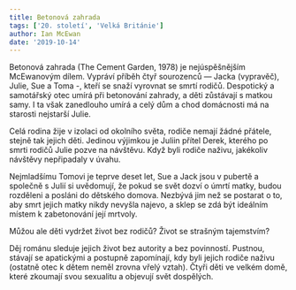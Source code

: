 ```yaml
---
title: Betonová zahrada
tags: ['20. století', 'Velká Británie']
author: Ian McEwan
date: '2019-10-14'
---
```


Betonová zahrada (The Cement Garden, 1978) je nejúspěšnějším McEwanovým dílem. Vypráví příběh čtyř sourozenců — Jacka (vypravěč), Julie, Sue a Toma -, kteří se snaží vyrovnat se smrtí rodičů. Despotický a samotářský otec umírá při betonování zahrady, a děti zůstávají s matkou samy. I ta však zanedlouho umírá a celý dům a chod domácnosti má na starosti nejstarší Julie.

Celá rodina žije v izolaci od okolního světa, rodiče nemají žádné přátele, stejně tak jejich děti. Jedinou výjimkou je Juliin přítel Derek, kterého po smrti rodičů Julie pozve na návštěvu. Když byli rodiče naživu, jakékoliv návštěvy nepřipadaly v úvahu.

Nejmladšímu Tomovi je teprve deset let, Sue a Jack jsou v pubertě a společně s Julií si uvědomují, že pokud se svět dozví o úmrtí matky, budou rozděleni a posláni do dětského domova. Nezbývá jim než se postarat o to, aby smrt jejich matky nikdy nevyšla najevo, a sklep se zdá být ideálním místem k zabetonování její mrtvoly.

Můžou ale děti vydržet život bez rodičů? Život se strašným tajemstvím?

Děj románu sleduje jejich život bez autority a bez povinností. Pustnou, stávají se apatickými a postupně zapomínají, kdy byli jejich rodiče naživu (ostatně otec k dětem neměl zrovna vřelý vztah). Čtyři děti ve velkém domě, které zkoumají svou sexualitu a objevují svět dospělých.

